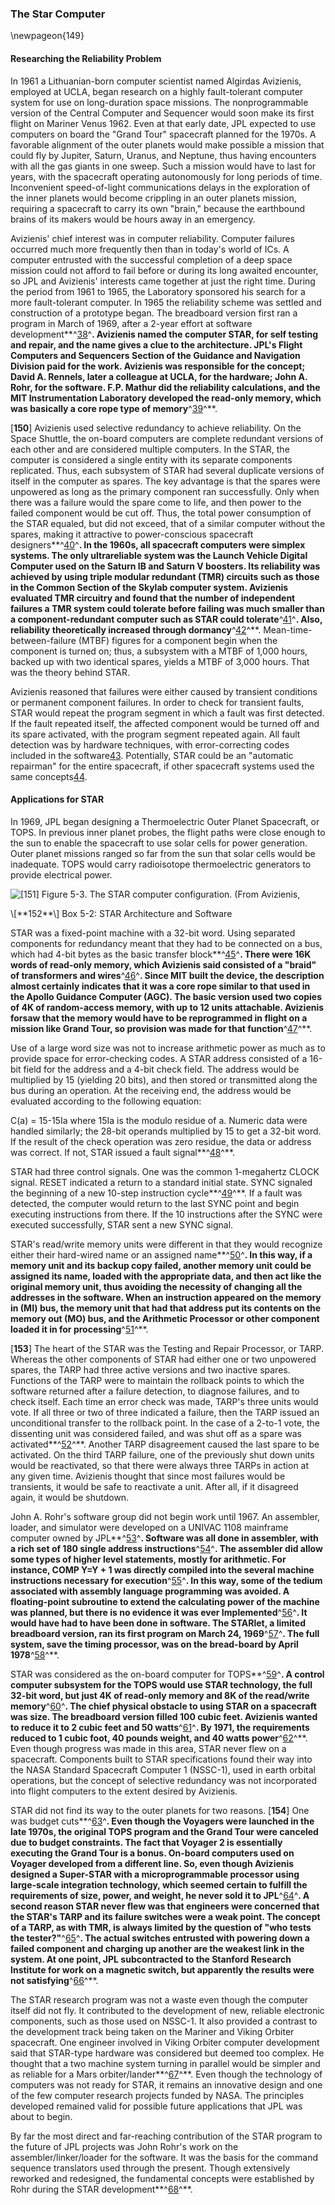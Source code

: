 ### The Star Computer

\newpageon{149}

#### Researching the Reliability Problem

In 1961 a Lithuanian-born computer scientist named Algirdas
Avizienis, employed at UCLA, began research on a highly fault-tolerant
computer system for use on long-duration space missions. The
nonprogrammable version of the Central Computer and Sequencer would soon
make its first flight on Mariner Venus 1962. Even at that early date,
JPL expected to use computers on board the "Grand Tour" spacecraft
planned for the 1970s. A favorable alignment of the outer planets would
make possible a mission that could fly by Jupiter, Saturn, Uranus, and
Neptune, thus having encounters with all the gas giants in one sweep.
Such a mission would have to last for years, with the spacecraft
operating autonomously for long periods of time. Inconvenient
speed-of-light communications delays in the exploration of the inner
planets would become crippling in an outer planets mission, requiring a
spacecraft to carry its own "brain," because the earthbound brains of
its makers would be hours away in an emergency.

Avizienis' chief interest was in computer reliability. Computer failures
occurred much more frequently then than in today's world of ICs. A
computer entrusted with the successful completion of a deep space
mission could not afford to fail before or during its long awaited
encounter, so JPL and Avizienis' interests came together at just the
right time. During the period from 1961 to 1965, the Laboratory
sponsored his search for a more fault-tolerant computer. In 1965 the
reliability scheme was settled and construction of a prototype began.
The breadboard version first ran a program in March of 1969, after a
2-year effort at software development**^[38](Source5.html)^**. Avizienis
named the computer STAR, for self testing and repair, and the name gives
a clue to the architecture. JPL's Flight Computers and Sequencers
Section of the Guidance and Navigation Division paid for the work.
Avizienis was responsible for the concept; David A. Rennels, later a
colleague at UCLA, for the hardware; John A. Rohr, for the software.
F.P. Mathur did the reliability calculations, and the MIT
Instrumentation Laboratory developed the read-only memory, which was
basically a core rope type of memory**^[39](Source5.html)^**.

\[**150**\] Avizienis used selective redundancy to achieve reliability.
On the Space Shuttle, the on-board computers are complete redundant
versions of each other and are considered multiple computers. In the
STAR, the computer is considered a single entity with its separate
components replicated. Thus, each subsystem of STAR had several
duplicate versions of itself in the computer as spares. The key
advantage is that the spares were unpowered as long as the primary
component ran successfully. Only when there was a failure would the
spare come to life, and then power to the failed component would be cut
off. Thus, the total power consumption of the STAR equaled, but did not
exceed, that of a similar computer without the spares, making it
attractive to power-conscious spacecraft
designers**^[40](Source5.html)^**. In the 1960s, all spacecraft
computers were simplex systems. The only ultrareliable system was the
Launch Vehicle Digital Computer used on the Saturn IB and Saturn V
boosters. Its reliability was achieved by using triple modular redundant
(TMR) circuits such as those in the Common Section of the Skylab
computer system. Avizienis evaluated TMR circuitry and found that the
number of independent failures a TMR system could tolerate before
failing was much smaller than a component-redundant computer such as
STAR could tolerate**^[41](Source5.html)^**. Also, reliability
theoretically increased through dormancy**^[42](Source5.html)^**.
Mean-time-between-failure (MTBF) figures for a component begin when the
component is turned on; thus, a subsystem with a MTBF of 1,000 hours,
backed up with two identical spares, yields a MTBF of 3,000 hours. That
was the theory behind STAR.

Avizienis reasoned that failures were either caused by transient
conditions or permanent component failures. In order to check for
transient faults, STAR would repeat the program segment in which a fault
was first detected. If the fault repeated itself, the affected component
would be turned off and its spare activated, with the program segment
repeated again. All fault detection was by hardware techniques, with
error-correcting codes included in the software[43](Source5.html).
Potentially, STAR could be an "automatic repairman" for the entire
spacecraft, if other spacecraft systems used the same
concepts[44](Source5.html).

#### Applications for STAR

In 1969, JPL began designing a Thermoelectric Outer Planet Spacecraft,
or TOPS. In previous inner planet probes, the flight paths were close
enough to the sun to enable the spacecraft to use solar cells for power
generation. Outer planet missions ranged so far from the sun that solar
cells would be inadequate. TOPS would carry radioisotope thermoelectric
generators to provide electrical power.

![\[**151**\] Figure 5-3. The STAR computer configuration. (From Avizienis,
](images/p151.jpg)

<div class="inbox">\[**152**\] Box 5-2: STAR Architecture and Software

STAR was a fixed-point machine with a 32-bit word. Using separated
components for redundancy meant that they had to be connected on a bus,
which had 4-bit bytes as the basic transfer
block**^[45](Source5.html)^**. There were 16K words of read-only memory,
which Avizienis said consisted of a "braid" of transformers and
wires**^[46](Source5.html)^**. Since MIT built the device, the
description almost certainly indicates that it was a core rope similar
to that used in the Apollo Guidance Computer (AGC). The basic version
used two copies of 4K of random-access memory, with up to 12 units
attachable. Avizienis forsaw that the memory would have to be
reprogrammed in flight on a mission like Grand Tour, so provision was
made for that function**^[47](Source5.html)^**.

Use of a large word size was not to increase arithmetic power as much as
to provide space for error-checking codes. A STAR address consisted of a
16-bit field for the address and a 4-bit check field. The address would
be multiplied by 15 (yielding 20 bits), and then stored or transmitted
along the bus during an operation. At the receiving end, the address
would be evaluated according to the following equation:

C(a) = 15-15Ia
where 15Ia is the modulo residue of a. Numeric data were handled
similarly; the 28-bit operands multiplied by 15 to get a 32-bit word. If
the result of the check operation was zero residue, the data or address
was correct. If not, STAR issued a fault signal**^[48](Source5.html)^**.

STAR had three control signals. One was the common 1-megahertz CLOCK
signal. RESET indicated a return to a standard initial state. SYNC
signaled the beginning of a new 10-step instruction
cycle**^[49](Source5.html)^**. If a fault was detected, the computer
would return to the last SYNC point and begin executing instructions
from there. If the 10 instructions after the SYNC were executed
successfully, STAR sent a new SYNC signal.

STAR's read/write memory units were different in that they would
recognize either their hard-wired name or an assigned
name**^[50](Source5.html)^**. In this way, if a memory unit and its
backup copy failed, another memory unit could be assigned its name,
loaded with the appropriate data, and then act like the original memory
unit, thus avoiding the necessity of changing all the addresses in the
software. When an instruction appeared on the memory in (MI) bus, the
memory unit that had that address put its contents on the memory out
(MO) bus, and the Arithmetic Processor or other component loaded it in
for processing**^[51](Source5.html)^**.

\[**153**\] The heart of the STAR was the Testing and Repair Processor,
or TARP. Whereas the other components of STAR had either one or two
unpowered spares, the TARP had three active versions and two inactive
spares. Functions of the TARP were to maintain the rollback points to
which the software returned after a failure detection, to diagnose
failures, and to check itself. Each time an error check was made, TARP's
three units would vote. If all three or two of three indicated a
failure, then the TARP issued an unconditional transfer to the rollback
point. In the case of a 2-to-1 vote, the dissenting unit was considered
failed, and was shut off as a spare was
activated**^[52](Source5.html)^**. Another TARP disagreement caused the
last spare to be activated. On the third TARP failure, one of the
previously shut down units would be reactivated, so that there were
always three TARPs in action at any given time. Avizienis thought that
since most failures would be transients, it would be safe to reactivate
a unit. After all, if it disagreed again, it would be shutdown.

John A. Rohr's software group did not begin work until 1967. An
assembler, loader, and simulator were developed on a UNIVAC 1108
mainframe computer owned by JPL**^[53](Source5.html)^**. Software was
all done in assembler, with a rich set of 180 single address
instructions**^[54](Source5.html)^**. The assembler did allow some types
of higher level statements, mostly for arithmetic. For instance, COMP
Y=Y + 1 was directly compiled into the several machine instructions
necessary for execution**^[55](Source5.html)^**. In this way, some of
the tedium associated with assembly language programming was avoided. A
floating-point subroutine to extend the calculating power of the machine
was planned, but there is no evidence it was ever
Implemented**^[56](Source5.html)^**. It would have had to have been done
in software. The STARlet, a limited breadboard version, ran its first
program on March 24, 1969**^[57](Source5.html)^**. The full system, save
the timing processor, was on the bread-board by April
1978**^[58](Source5.html)^**.

</div>

STAR was considered as the on-board computer for
TOPS**^[59](Source5.html)^**. A control computer subsystem for the TOPS
would use STAR technology, the full 32-bit word, but just 4K of
read-only memory and 8K of the read/write
memory**^[60](Source5.html)^**. The chief physical obstacle to using
STAR on a spacecraft was size. The breadboard version filled 100 cubic
feet. Avizienis wanted to reduce it to 2 cubic feet and 50
watts**^[61](Source5.html)^**. By 1971, the requirements reduced to 1
cubic foot, 40 pounds weight, and 40 watts
power**^[62](Source5.html)^**. Even though progress was made in this
area, STAR never flew on a spacecraft. Components built to STAR
specifications found their way into the NASA Standard Spacecraft
Computer 1 (NSSC-1), used in earth orbital operations, but the concept
of selective redundancy was not incorporated into flight computers to
the extent desired by Avizienis.

STAR did not find its way to the outer planets for two reasons.
\[**154**\] One was budget cuts**^[63](Source5.html)^**. Even though the
Voyagers were launched in the late 1970s, the original TOPS program and
the Grand Tour were canceled due to budget constraints. The fact that
Voyager 2 is essentially executing the Grand Tour is a bonus. On-board
computers used on Voyager developed from a different line. So, even
though Avizienis designed a Super-STAR with a microprogrammable
processor using large-scale integration technology, which seemed certain
to fulfill the requirements of size, power, and weight, he never sold it
to JPL**^[64](Source5.html)^**. A second reason STAR never flew was that
engineers were concerned that the STAR's TARP and its failure switches
were a weak point. The concept of a TARP, as with TMR, is always limited
by the question of "who tests the tester?"**^[65](Source5.html)^**. The
actual switches entrusted with powering down a failed component and
charging up another are the weakest link in the system. At one point,
JPL subcontracted to the Stanford Research Institute for work on a
magnetic switch, but apparently the results were not
satisfying**^[66](Source5.html)^**.

The STAR research program was not a waste even though the computer
itself did not fly. It contributed to the development of new, reliable
electronic components, such as those used on NSSC-1. It also provided a
contrast to the development track being taken on the Mariner and Viking
Orbiter spacecraft. One engineer involved in Viking Orbiter computer
development said that STAR-type hardware was considered but deemed too
complex. He thought that a two machine system turning in parallel would
be simpler and as reliable for a Mars
orbiter/lander**^[67](Source5.html)^**. Even though the technology of
computers was not ready for STAR, it remains an innovative design and
one of the few computer research projects funded by NASA. The principles
developed remained valid for possible future applications that JPL was
about to begin.

By far the most direct and far-reaching contribution of the STAR program
to the future of JPL projects was John Rohr's work on the
assembler/linker/loader for the software. It was the basis for the
command sequence translators used through the present. Though
extensively reworked and redesigned, the fundamental concepts were
established by Rohr during the STAR development**^[68](Source5.html)^**.

